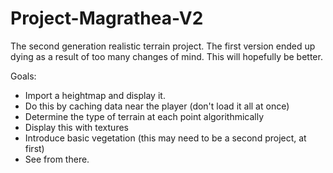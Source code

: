 Project-Magrathea-V2
====================

The second generation realistic terrain project.
The first version ended up dying as a result of too many changes of mind.  This will hopefully be better.

Goals:
 * Import a heightmap and display it.
 * Do this by caching data near the player (don't load it all at once)
 * Determine the type of terrain at each point algorithmically
 * Display this with textures
 * Introduce basic vegetation (this may need to be a second project, at first)
 * See from there.
